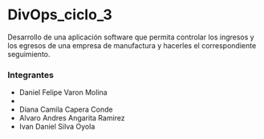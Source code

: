 # DivOps_ciclo_3
Desarrollo de una aplicación software que permita controlar los ingresos y los egresos de una empresa de manufactura y hacerles el correspondiente seguimiento.

### Integrantes
- Daniel Felipe Varon Molina
- 
- Diana Camila Capera Conde
- Alvaro Andres Angarita Ramirez
- Ivan Daniel Silva Oyola
